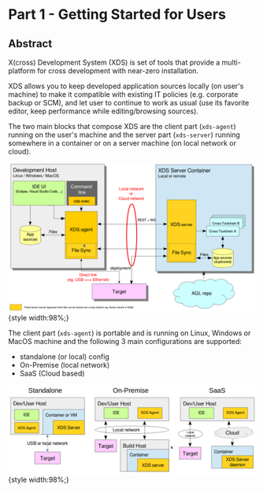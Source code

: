 # Part 1 - Getting Started for Users

## Abstract

X(cross) Development System (XDS) is set of tools that provide a multi-platform
for cross development with near-zero installation.

XDS allows you to keep developed application sources locally (on user's machine)
to make it compatible with existing IT policies (e.g. corporate backup or SCM),
and let user to continue to work as usual (use its favorite editor,
keep performance while editing/browsing sources).

The two main blocks that compose XDS are the client part (`xds-agent`) running
on the user's machine and the server part (`xds-server`) running somewhere in a container or on a server machine (on local network or cloud).

![](./pictures/xds-block-diagram.png){style width:98%;}

<!-- pagebreak -->

The client part (`xds-agent`) is portable and is running on Linux, Windows or
MacOS machine and the following 3 main configurations are supported:

- standalone (or local) config
- On-Premise (local network)
- SaaS (Cloud based)

![](./pictures/xds-conf.png){style width:98%;}

